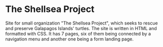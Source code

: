 # The Shellsea Project

Site for small organization "The Shellsea Project", which seeks to rescue and preserve Galapagos Islands' turtles.
The site is written in HTML and formatted with CSS. It has 7 pages, six of them being connected by a navigation menu and another one being a form landing page.
